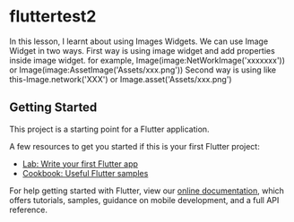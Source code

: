 # fluttertest2
In this lesson, I learnt about using Images Widgets.
We can use Image Widget in two ways.
First way is using image widget and add properties inside image widget.
for example, Image(image:NetWorkImage('xxxxxxx')) or Image(image:AssetImage('Assets/xxx.png'))
Second way is using like this-Image.network('XXX') or Image.asset('Assets/xxx.png')

## Getting Started

This project is a starting point for a Flutter application.

A few resources to get you started if this is your first Flutter project:

- [Lab: Write your first Flutter app](https://flutter.dev/docs/get-started/codelab)
- [Cookbook: Useful Flutter samples](https://flutter.dev/docs/cookbook)

For help getting started with Flutter, view our
[online documentation](https://flutter.dev/docs), which offers tutorials,
samples, guidance on mobile development, and a full API reference.
